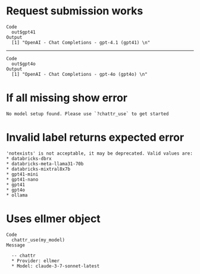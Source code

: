 # Request submission works

    Code
      out$gpt41
    Output
      [1] "OpenAI - Chat Completions - gpt-4.1 (gpt41) \n"

---

    Code
      out$gpt4o
    Output
      [1] "OpenAI - Chat Completions - gpt-4o (gpt4o) \n"

# If all missing show error

    No model setup found. Please use `?chattr_use` to get started

# Invalid label returns expected error

    'notexists' is not acceptable, it may be deprecated. Valid values are:
    * databricks-dbrx
    * databricks-meta-llama31-70b
    * databricks-mixtral8x7b
    * gpt41-mini
    * gpt41-nano
    * gpt41
    * gpt4o
    * ollama

# Uses ellmer object

    Code
      chattr_use(my_model)
    Message
      
      -- chattr 
      * Provider: ellmer
      * Model: claude-3-7-sonnet-latest

